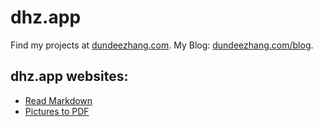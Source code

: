 # dhz.app

Find my projects at [dundeezhang.com](https://dundeezhang.com).
My Blog: [dundeezhang.com/blog](https://dundeezhang.com/blog).

## dhz.app websites:
- [Read Markdown](https://readmd.dhz.app)
- [Pictures to PDF](https://pictopdf.dhz.app)
